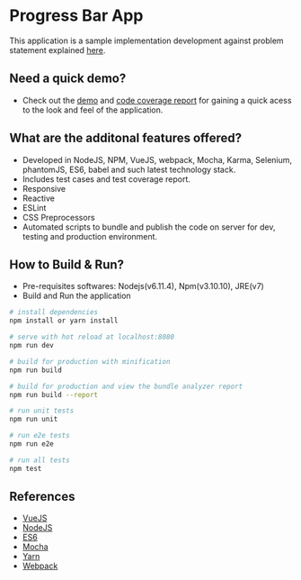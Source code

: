 # Progress Bar App

This application is a sample implementation development against problem statement explained [here](./problem-statement.html).

## Need a quick demo?
 - Check out the [demo](./demo/demo.mp4) and [code coverage report](./demo/code_coverage_report.jpg) for gaining a quick acess to the look and feel of the application.

## What are the additonal features offered?
- Developed in NodeJS, NPM, VueJS, webpack, Mocha, Karma, Selenium, phantomJS, ES6, babel and such latest technology stack.
- Includes test cases and test coverage report.
- Responsive
- Reactive
- ESLint
- CSS Preprocessors
- Automated scripts to bundle and publish the code on server for dev, testing and production environment.

## How to Build & Run?
- Pre-requisites softwares: Nodejs(v6.11.4), Npm(v3.10.10), JRE(v7)
- Build and Run the application  
``` bash
# install dependencies
npm install or yarn install

# serve with hot reload at localhost:8080
npm run dev

# build for production with minification
npm run build

# build for production and view the bundle analyzer report
npm run build --report

# run unit tests
npm run unit

# run e2e tests
npm run e2e

# run all tests
npm test
```

## References
- [VueJS](https://vuejs.org/)
- [NodeJS](https://nodejs.org/en/)
- [ES6](http://es6-features.org/)
- [Mocha](https://mochajs.org/)
- [Yarn](https://yarnpkg.com/en/)
- [Webpack](https://webpack.js.org/)
